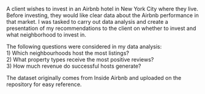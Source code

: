 A client wishes to invest in an Airbnb hotel in New York City where they live. Before investing, they would like clear data about the Airbnb performance in that market. I was tasked to carry out data analysis and create a presentation of my recommendations to the client on whether to invest and what neighborhood to invest in.

The following questions were considered in my data analysis:
<br/>1) Which neighbourhoods host the most listings?
<br/>2) What property types receive the most positive reviews?
<br/>3) How much revenue do successful hosts generate?

The dataset originally comes from Inside Airbnb and uploaded on the repository for easy reference.
